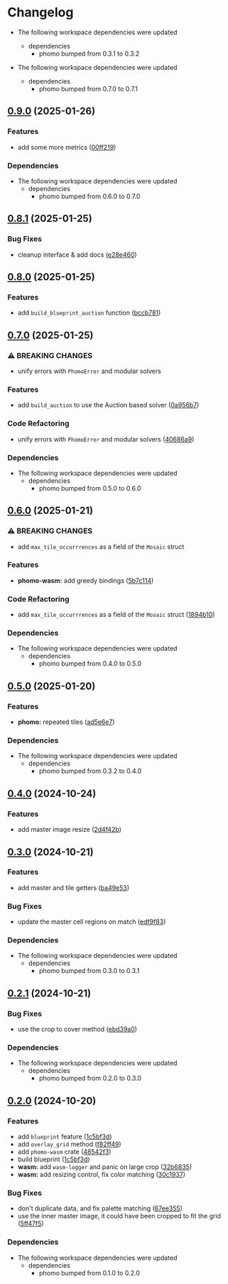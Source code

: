 # Changelog

* The following workspace dependencies were updated
  * dependencies
    * phomo bumped from 0.3.1 to 0.3.2

* The following workspace dependencies were updated
  * dependencies
    * phomo bumped from 0.7.0 to 0.7.1

## [0.9.0](https://github.com/loiccoyle/phomo-rs/compare/phomo-wasm-v0.8.1...phomo-wasm-v0.9.0) (2025-01-26)


### Features

* add some more metrics ([00ff219](https://github.com/loiccoyle/phomo-rs/commit/00ff219adb1c318b1df21768ed53c6bf4f058fc6))


### Dependencies

* The following workspace dependencies were updated
  * dependencies
    * phomo bumped from 0.6.0 to 0.7.0

## [0.8.1](https://github.com/loiccoyle/phomo-rs/compare/phomo-wasm-v0.8.0...phomo-wasm-v0.8.1) (2025-01-25)


### Bug Fixes

* cleanup interface & add docs ([e28e460](https://github.com/loiccoyle/phomo-rs/commit/e28e460d1110d813a5e7c6432fc9c18c96225a0c))

## [0.8.0](https://github.com/loiccoyle/phomo-rs/compare/phomo-wasm-v0.7.0...phomo-wasm-v0.8.0) (2025-01-25)


### Features

* add `build_blueprint_auction` function ([bccb781](https://github.com/loiccoyle/phomo-rs/commit/bccb781f56c3e7d8ef3af00868696655064d1ced))

## [0.7.0](https://github.com/loiccoyle/phomo-rs/compare/phomo-wasm-v0.6.0...phomo-wasm-v0.7.0) (2025-01-25)


### ⚠ BREAKING CHANGES

* unify errors with `PhomoError` and modular solvers

### Features

* add `build_auction` to use the Auction based solver ([0a956b7](https://github.com/loiccoyle/phomo-rs/commit/0a956b760063ccc09995a4b383f49d076d525a25))


### Code Refactoring

* unify errors with `PhomoError` and modular solvers ([40686a9](https://github.com/loiccoyle/phomo-rs/commit/40686a95026170e5cb481aedca6c29e53cb4504d))


### Dependencies

* The following workspace dependencies were updated
  * dependencies
    * phomo bumped from 0.5.0 to 0.6.0

## [0.6.0](https://github.com/loiccoyle/phomo-rs/compare/phomo-wasm-v0.5.0...phomo-wasm-v0.6.0) (2025-01-21)


### ⚠ BREAKING CHANGES

* add `max_tile_occurrrences` as a field of the `Mosaic` struct

### Features

* **phomo-wasm:** add greedy bindings ([5b7c114](https://github.com/loiccoyle/phomo-rs/commit/5b7c1148f174defb1e15b0a2fdccc3501d1eab3c))


### Code Refactoring

* add `max_tile_occurrrences` as a field of the `Mosaic` struct ([1894b10](https://github.com/loiccoyle/phomo-rs/commit/1894b10441aff5e7e88abe448593027e9cd2f443))


### Dependencies

* The following workspace dependencies were updated
  * dependencies
    * phomo bumped from 0.4.0 to 0.5.0

## [0.5.0](https://github.com/loiccoyle/phomo-rs/compare/phomo-wasm-v0.4.1...phomo-wasm-v0.5.0) (2025-01-20)


### Features

* **phomo:** repeated tiles ([ad5e6e7](https://github.com/loiccoyle/phomo-rs/commit/ad5e6e71c5ddfdb4b35703aa7781eb47ffa07183))


### Dependencies

* The following workspace dependencies were updated
  * dependencies
    * phomo bumped from 0.3.2 to 0.4.0

## [0.4.0](https://github.com/loiccoyle/phomo-rs/compare/phomo-wasm-v0.3.0...phomo-wasm-v0.4.0) (2024-10-24)


### Features

* add master image resize ([2d4f42b](https://github.com/loiccoyle/phomo-rs/commit/2d4f42b1b7fe48b82dfc9a933d783726c161f84a))

## [0.3.0](https://github.com/loiccoyle/phomo-rs/compare/phomo-wasm-v0.2.1...phomo-wasm-v0.3.0) (2024-10-21)


### Features

* add master and tile getters ([ba49e53](https://github.com/loiccoyle/phomo-rs/commit/ba49e53431d358e3f8888c9147acb6673b2f7568))


### Bug Fixes

* update the master cell regions on match ([edf9f83](https://github.com/loiccoyle/phomo-rs/commit/edf9f83a36fa3dcab4ce49ddaa3b3f73516835f8))


### Dependencies

* The following workspace dependencies were updated
  * dependencies
    * phomo bumped from 0.3.0 to 0.3.1

## [0.2.1](https://github.com/loiccoyle/phomo-rs/compare/phomo-wasm-v0.2.0...phomo-wasm-v0.2.1) (2024-10-21)


### Bug Fixes

* use the crop to cover method ([ebd39a0](https://github.com/loiccoyle/phomo-rs/commit/ebd39a09c6501132747642ada394943e59ad6aa8))


### Dependencies

* The following workspace dependencies were updated
  * dependencies
    * phomo bumped from 0.2.0 to 0.3.0

## [0.2.0](https://github.com/loiccoyle/phomo-rs/compare/phomo-wasm-v0.1.0...phomo-wasm-v0.2.0) (2024-10-20)


### Features

* add `blueprint` feature ([1c5bf3d](https://github.com/loiccoyle/phomo-rs/commit/1c5bf3d20071b7968e13f41560172d95493e7bf2))
* add `overlay_grid` method ([f82ff49](https://github.com/loiccoyle/phomo-rs/commit/f82ff4912c784712af28a64d912293391140744a))
* add `phomo-wasm` crate ([48542f3](https://github.com/loiccoyle/phomo-rs/commit/48542f3fb88beeeb2ffda2420c27b64b4bddd209))
* build blueprint ([1c5bf3d](https://github.com/loiccoyle/phomo-rs/commit/1c5bf3d20071b7968e13f41560172d95493e7bf2))
* **wasm:** add `wasm-logger` and panic on large crop ([32b6835](https://github.com/loiccoyle/phomo-rs/commit/32b6835a9ca252d3928240df4dfbf6855faea9d0))
* **wasm:** add resizing control, fix color matching ([30c1937](https://github.com/loiccoyle/phomo-rs/commit/30c1937e8828223910beea43cb424514a58e4e41))


### Bug Fixes

* don't duplicate data, and fix palette matching ([67ee355](https://github.com/loiccoyle/phomo-rs/commit/67ee355f5e3294007dbd0075468b2cfceae3d26a))
* use the inner master image, it could have been cropped to fit the grid ([5ff47f5](https://github.com/loiccoyle/phomo-rs/commit/5ff47f53c8b50f7b44af5354874e57bdb097a06a))


### Dependencies

* The following workspace dependencies were updated
  * dependencies
    * phomo bumped from 0.1.0 to 0.2.0
